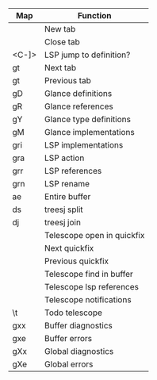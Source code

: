 | Map   | Function                   |
| ----- | -------------------------- |
| <C-g> | New tab                    |
| <C-x> | Close tab                  |
| <C-]> | LSP jump to definition?    |
| gt    | Next tab                   |
| gt    | Previous tab               |
| gD    | Glance definitions         |
| gR    | Glance references          |
| gY    | Glance type definitions    |
| gM    | Glance implementations     |
| gri   | LSP implementations        |
| gra   | LSP action                 |
| grr   | LSP references             |
| grn   | LSP rename                 |
| ae    | Entire buffer              |
| ds    | treesj split               |
| dj    | treesj join                |
| <C-q> | Telescope open in quickfix |
| <M-j> | Next quickfix              |
| <M-k> | Previous quickfix          |
| <C-f> | Telescope find in buffer   |
| <C-i> | Telescope lsp references   |
| <C-n> | Telescope notifications    |
| \t    | Todo telescope             |
| gxx   | Buffer diagnostics         |
| gxe   | Buffer errors              |
| gXx   | Global diagnostics         |
| gXe   | Global errors              |

